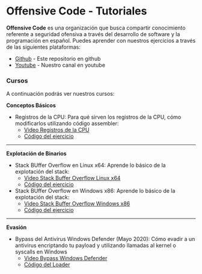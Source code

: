 # Offensive Code - Tutoriales

**Offensive Code** es una organización que busca compartir conocimiento referente a seguridad ofensiva a través del desarrollo de software y la programación en español. Puedes aprender con nuestros ejercicios a través de las siguientes plataformas: 

  * [Github] - Este repositorio en github
  * [Youtube] - Nuestro canal en youtube

### Cursos

A continuación podrás ver nuestros cursos:

**Conceptos Básicos**

* Registros de la CPU: Para qué sirven los registros de la CPU, cómo modificarlos utilizando código assembler:  
	- [Video Registros de la CPU](https://www.youtube.com/watch?v=LPOk8eKAjuA)  
	- [Código del ejercicio](conceptos-basicos/01-registros-cpu)
---

**Explotación de Binarios**
* Stack BUffer Overflow en Linux x64: Aprende lo básico de la explotación del stack:  
	- [Video Stack Buffer Overflow Linux x64](https://www.youtube.com/watch?v=i6cFCdgestI)  
	- [Código del ejercicio](explotacion-binarios/01-stack-buffer-overflow-linux-x64)
* Stack BUffer Overflow en Windows x86: Aprende lo básico de la explotación del stack:  
	- [Video Stack Buffer Overflow Windows x86](https://www.youtube.com/watch?v=ZQT4fEq-_xc)  
	- [Código del ejercicio](explotacion-binarios/02-stack-buffer-overflow-win-x86)
---

**Evasión**
* Bypass del Antivirus Windows Defender (Mayo 2020): Cómo evadir a un antivirus encriptando tu payload y utilizando llamadas al kernel o syscalls en Windows  
	- [Video Bypass Windows Defender](https://www.youtube.com/watch?v=i6cFCdgestI)  
	- [Código del Loader](evasion/01-windows-defender)


[Github]: <https://github.com/offensive-code>
[Youtube]: <https://www.youtube.com/c/offensivecode>

